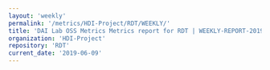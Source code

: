 ```yaml
---
layout: 'weekly'
permalink: '/metrics/HDI-Project/RDT/WEEKLY/'
title: 'DAI Lab OSS Metrics Metrics report for RDT | WEEKLY-REPORT-2019-06-09'
organization: 'HDI-Project'
repository: 'RDT'
current_date: '2019-06-09'
---
```

